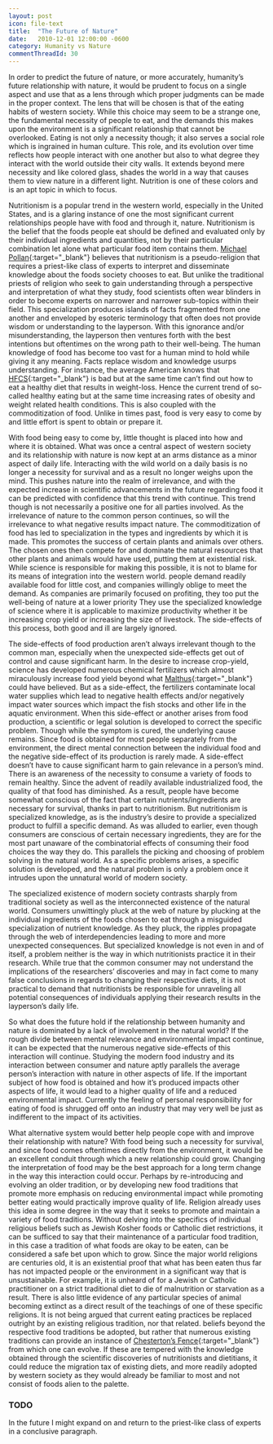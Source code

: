 ```yaml
---
layout: post
icon: file-text
title:  "The Future of Nature"
date:   2010-12-01 12:00:00 -0600
category: Humanity vs Nature
commentThreadId: 30
---
```


In order to predict the future of nature, or more accurately, humanity’s future relationship with nature, it would
 be prudent to focus on a single aspect and use that as a lens through which proper judgments can be made in the
 proper context. The lens that will be chosen is that of the eating habits of western society. While this choice
 may seem to be a strange one, the fundamental necessity of people to eat, and the demands this makes upon the
 environment is a significant relationship that cannot be overlooked. Eating is not only a necessity though; it
 also serves a social role which is ingrained in human culture. This role, and its evolution over time reflects
 how people interact with one another but also to what degree they interact with the world outside their city
 walls. It extends beyond mere necessity and like colored glass, shades the world in a way that causes them to
 view nature in a different light. Nutrition is one of these colors and is an apt topic in which to focus.

Nutritionism is a popular trend in the western world, especially in the United States, and is a glaring instance
of one the most significant current relationships people have with food and through it, nature. Nutritionism is
the belief that the foods people eat should be defined and evaluated only by their individual ingredients and
quantities, not by their particular combination let alone what particular food item contains them.
[Michael Pollan](https://michaelpollan.com/books/in-defense-of-food/){:target="_blank"} believes that nutritionism
is a pseudo-religion that requires a priest-like class of experts to interpret and disseminate knowledge about the
foods society chooses to eat. But unlike the traditional priests of religion who seek to gain understanding through
a perspective and interpretation of what they study, food scientists often wear blinders in order to become experts
on narrower and narrower sub-topics within their field. This specialization produces islands of facts fragmented from
one another and enveloped by esoteric terminology that often does not provide wisdom or understanding to the layperson.
With this ignorance and/or misunderstanding, the layperson then ventures forth with the best intentions but oftentimes
on the wrong path to their well-being. The human knowledge of food has become too vast for a human mind to hold while
giving it any meaning. Facts replace wisdom and knowledge usurps understanding. For instance, the average American knows
that [HFCS](https://en.wikipedia.org/wiki/High-fructose_corn_syrup){:target="_blank"} is bad but at the same time can’t
find out how to eat a healthy diet that results in weight-loss. Hence the current trend of so-called healthy eating but
at the same time increasing rates of obesity and weight related health conditions. This is also coupled with the
commoditization of food. Unlike in times past, food is very easy to come by and little effort is spent to obtain or prepare it.

With food being easy to come by, little thought is placed into how and where it is obtained. What was once a central aspect of
western society and its relationship with nature is now kept at an arms distance as a minor aspect of daily life. Interacting
with the wild world on a daily basis is no longer a necessity for survival and as a result no longer weighs upon the mind. This
pushes nature into the realm of irrelevance, and with the expected increase in scientific advancements in the future regarding
food it can be predicted with confidence that this trend with continue. This trend though is not necessarily a positive one for
all parties involved. As the irrelevance of nature to the common person continues, so will the irrelevance to what negative results
impact nature. The commoditization of food has led to specialization in the types and ingredients by which it is made. This promotes
the success of certain plants and animals over others. The chosen ones then compete for and dominate the natural resources that other
plants and animals would have used, putting them at existential risk. While science is responsible for making this possible, it is not
to blame for its means of integration into the western world. people demand readily available food for little cost, and companies
willingly oblige to meet the demand. As companies are primarily focused on profiting, they too put the well-being of nature at a lower
priority They use the specialized knowledge of science where it is applicable to maximize productivity whether it be increasing crop
yield or increasing the size of livestock. The side-effects of this process, both good and ill are largely ignored.

The side-effects of food production aren’t always irrelevant though to the common man, especially when the unexpected side-effects
get out of control and cause significant harm. In the desire to increase crop-yield, science has developed numerous chemical fertilizers
which almost miraculously increase food yield beyond what [Malthus](https://en.wikipedia.org/wiki/Thomas_Robert_Malthus){:target="_blank"}
could have believed. But as a side-effect, the fertilizers contaminate local water supplies which lead to negative health effects and/or
negatively impact water sources which impact the fish stocks and other life in the aquatic environment. When this side-effect or another
arises from food production, a scientific or legal solution is developed to correct the specific problem. Though while the symptom is
cured, the underlying cause remains. Since food is obtained for most people separately from the environment, the direct mental connection
between the individual food and the negative side-effect of its production is rarely made. A side-effect doesn’t have to cause significant
harm to gain relevance in a person’s mind. There is an awareness of the necessity to consume a variety of foods to remain healthy. Since
the advent of readily available industrialized food, the quality of that food has diminished. As a result, people have become somewhat
conscious of the fact that certain nutrients/ingredients are necessary for survival, thanks in part to nutritionism. But nutritionism
is specialized knowledge, as is the industry’s desire to provide a specialized product to fulfill a specific demand. As was alluded to
earlier, even though consumers are conscious of certain necessary ingredients, they are for the most part unaware of the combinatorial
effects of consuming their food choices the way they do. This parallels the picking and choosing of problem solving in the natural world.
As a specific problems arises, a specific solution is developed, and the natural problem is only a problem once it intrudes upon the
unnatural world of modern society.

The specialized existence of modern society contrasts sharply from traditional society as well as the interconnected existence of the
natural world. Consumers unwittingly pluck at the web of nature by plucking at the individual ingredients of the foods chosen to eat
through a misguided specialization of nutrient knowledge. As they pluck, the ripples propagate through the web of interdependencies
leading to more and more unexpected consequences. But specialized knowledge is not even in and of itself, a problem neither is the way
in which nutritionists practice it in their research. While true that the common consumer may not understand the implications of the
researchers’ discoveries and may in fact come to many false conclusions in regards to changing their respective diets, it is not practical
to demand that nutritionists be responsible for unraveling all potential consequences of individuals applying their research results in the
layperson’s daily life.

So what does the future hold if the relationship between humanity and nature is dominated by a lack of involvement in the natural world?
If the rough divide between mental relevance and environmental impact continue, it can be expected that the numerous negative side-effects
of this interaction will continue. Studying the modern food industry and its interaction between consumer and nature aptly parallels the
average person’s interaction with nature in other aspects of life. If the important subject of how food is obtained and how it’s produced
impacts other aspects of life, it would lead to a higher quality of life and a reduced environmental impact. Currently the feeling of personal
responsibility for eating of food is shrugged off onto an industry that may very well be just as indifferent to the impact of its activities.

What alternative system would better help people cope with and improve their relationship with nature? With food being such a necessity for
survival, and since food comes oftentimes directly from the environment, it would be an excellent conduit through which a new relationship
could grow. Changing the interpretation of food may be the best approach for a long term change in the way this interaction could occur. Perhaps
by re-introducing and evolving an older tradition, or by developing new food traditions that promote more emphasis on reducing environmental
impact while promoting better eating would practically improve quality of life. Religion already uses this idea in some degree in the way that
it seeks to promote and maintain a variety of food traditions. Without delving into the specifics of individual religious beliefs such as Jewish
Kosher foods or Catholic diet restrictions, it can be sufficed to say that their maintenance of a particular food tradition, in this case a
tradition of what foods are okay to be eaten, can be considered a safe bet upon which to grow. Since the major world religions are centuries old,
it is an existential proof that what has been eaten thus far has not impacted people or the environment in a significant way that is unsustainable.
For example, it is unheard of for a Jewish or Catholic practitioner on a strict traditional diet to die of malnutrition or starvation as a result.
There is also little evidence of any particular species of animal becoming extinct as a direct result of the teachings of one of these specific
religions. It is not being argued that current eating practices be replaced outright by an existing religious tradition, nor that related. beliefs
beyond the respective food traditions be adopted, but rather that numerous existing traditions can provide an instance of
[Chesterton’s Fence](https://en.wikipedia.org/wiki/G._K._Chesterton#Chesterton's_fence){:target="_blank"} from which one can evolve. If these are
tempered with the knowledge obtained through the scientific discoveries of nutritionists and dietitians, it could reduce the migration tax of existing
diets, and more readily adopted by western society as they would already be familiar to most and not consist of foods alien to the palette.

### TODO

In the future I might expand on and return to the priest-like class of experts in a conclusive paragraph.